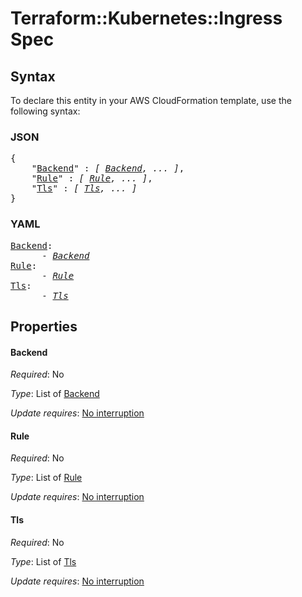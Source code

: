 # Terraform::Kubernetes::Ingress Spec

## Syntax

To declare this entity in your AWS CloudFormation template, use the following syntax:

### JSON

<pre>
{
    "<a href="#backend" title="Backend">Backend</a>" : <i>[ <a href="spec-backend.md">Backend</a>, ... ]</i>,
    "<a href="#rule" title="Rule">Rule</a>" : <i>[ <a href="spec-rule.md">Rule</a>, ... ]</i>,
    "<a href="#tls" title="Tls">Tls</a>" : <i>[ <a href="spec-tls.md">Tls</a>, ... ]</i>
}
</pre>

### YAML

<pre>
<a href="#backend" title="Backend">Backend</a>: <i>
      - <a href="spec-backend.md">Backend</a></i>
<a href="#rule" title="Rule">Rule</a>: <i>
      - <a href="spec-rule.md">Rule</a></i>
<a href="#tls" title="Tls">Tls</a>: <i>
      - <a href="spec-tls.md">Tls</a></i>
</pre>

## Properties

#### Backend

_Required_: No

_Type_: List of <a href="spec-backend.md">Backend</a>

_Update requires_: [No interruption](https://docs.aws.amazon.com/AWSCloudFormation/latest/UserGuide/using-cfn-updating-stacks-update-behaviors.html#update-no-interrupt)

#### Rule

_Required_: No

_Type_: List of <a href="spec-rule.md">Rule</a>

_Update requires_: [No interruption](https://docs.aws.amazon.com/AWSCloudFormation/latest/UserGuide/using-cfn-updating-stacks-update-behaviors.html#update-no-interrupt)

#### Tls

_Required_: No

_Type_: List of <a href="spec-tls.md">Tls</a>

_Update requires_: [No interruption](https://docs.aws.amazon.com/AWSCloudFormation/latest/UserGuide/using-cfn-updating-stacks-update-behaviors.html#update-no-interrupt)

